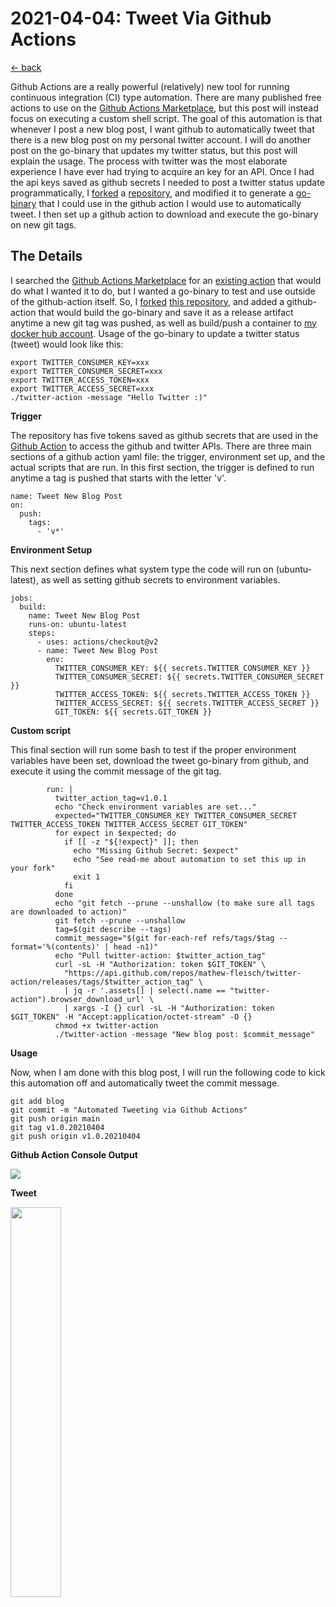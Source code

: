 # 2021-04-04: Tweet Via Github Actions
[<- back](../../README.md)

Github Actions are a really powerful (relatively) new tool for running continuous integration (CI) type automation. There are many published free actions to use on the [Github Actions Marketplace](https://github.com/marketplace?type=actions), but this post will instead focus on executing a custom shell script. The goal of this automation is that whenever I post a new blog post, I want github to automatically tweet that there is a new blog post on my personal twitter account. I will do another post on the go-binary that updates my twitter status, but this post will explain the usage. The process with twitter was the most elaborate experience I have ever had trying to acquire an key for an API. Once I had the api keys saved as github secrets I needed to post a twitter status update programmatically, I [forked](https://github.com/mathew-fleisch/twitter-action) a [repository](https://github.com/xorilog/twitter-action), and modified it to generate a [go-binary](https://github.com/mathew-fleisch/twitter-action/releases) that I could use in the github action I would use to automatically tweet. I then set up a github action to download and execute the go-binary on new git tags.

## The Details

I searched the [Github Actions Marketplace](https://github.com/marketplace?type=actions) for an [existing action](https://github.com/marketplace/actions/twitter-action) that would do what I wanted it to do, but I wanted a go-binary to test and use outside of the github-action itself. So, I [forked](https://github.com/mathew-fleisch/twitter-action) [this repository](https://github.com/xorilog/twitter-action), and added a github-action that would build the go-binary and save it as a release artifact anytime a new git tag was pushed, as well as build/push a container to [my docker hub account](https://hub.docker.com/u/mathewfleisch/twitter-action/tags?page=1&ordering=last_updated). Usage of the go-binary to update a twitter status (tweet) would look like this:

```
export TWITTER_CONSUMER_KEY=xxx
export TWITTER_CONSUMER_SECRET=xxx
export TWITTER_ACCESS_TOKEN=xxx
export TWITTER_ACCESS_SECRET=xxx
./twitter-action -message "Hello Twitter :)"
```

**Trigger**

The repository has five tokens saved as github secrets that are used in the [Github Action](../../.github/workflows/tweet-new-blog-post.yaml) to access the github and twitter APIs. There are three main sections of a github action yaml file: the trigger, environment set up, and the actual scripts that are run. In this first section, the trigger is defined to run anytime a tag is pushed that starts with the letter 'v'.

```
name: Tweet New Blog Post
on:
  push:
    tags:
      - 'v*'
```

**Environment Setup**

This next section defines what system type the code will run on (ubuntu-latest), as well as setting github secrets to environment variables.


```
jobs:
  build:
    name: Tweet New Blog Post
    runs-on: ubuntu-latest
    steps:
      - uses: actions/checkout@v2
      - name: Tweet New Blog Post
        env:
          TWITTER_CONSUMER_KEY: ${{ secrets.TWITTER_CONSUMER_KEY }}
          TWITTER_CONSUMER_SECRET: ${{ secrets.TWITTER_CONSUMER_SECRET }}
          TWITTER_ACCESS_TOKEN: ${{ secrets.TWITTER_ACCESS_TOKEN }}
          TWITTER_ACCESS_SECRET: ${{ secrets.TWITTER_ACCESS_SECRET }}
          GIT_TOKEN: ${{ secrets.GIT_TOKEN }}
```

**Custom script**

This final section will run some bash to test if the proper environment variables have been set, download the tweet go-binary from github, and execute it using the commit message of the git tag.

```
        run: |
          twitter_action_tag=v1.0.1
          echo "Check environment variables are set..."
          expected="TWITTER_CONSUMER_KEY TWITTER_CONSUMER_SECRET TWITTER_ACCESS_TOKEN TWITTER_ACCESS_SECRET GIT_TOKEN"
          for expect in $expected; do
            if [[ -z "${!expect}" ]]; then
              echo "Missing Github Secret: $expect"
              echo "See read-me about automation to set this up in your fork"
              exit 1
            fi
          done
          echo "git fetch --prune --unshallow (to make sure all tags are downloaded to action)"
          git fetch --prune --unshallow
          tag=$(git describe --tags)
          commit_message="$(git for-each-ref refs/tags/$tag --format='%(contents)' | head -n1)"
          echo "Pull twitter-action: $twitter_action_tag"
          curl -sL -H "Authorization: token $GIT_TOKEN" \
            "https://api.github.com/repos/mathew-fleisch/twitter-action/releases/tags/$twitter_action_tag" \
            | jq -r '.assets[] | select(.name == "twitter-action").browser_download_url' \
            | xargs -I {} curl -sL -H "Authorization: token $GIT_TOKEN" -H "Accept:application/octet-stream" -O {}
          chmod +x twitter-action
          ./twitter-action -message "New blog post: $commit_message"
```

**Usage**

Now, when I am done with this blog post, I will run the following code to kick this automation off and automatically tweet the commit message.

```
git add blog
git commit -m "Automated Tweeting via Github Actions"
git push origin main
git tag v1.0.20210404
git push origin v1.0.20210404
```
**Github Action Console Output**

<img src="https://i.imgur.com/NeCJmWo.png" width="%100">

**Tweet**

<img src="https://i.imgur.com/EOFv5VE.png" width="40%">
